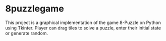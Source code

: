 # 8puzzlegame
This project is a graphical implementation of the game 8-Puzzle on Python using Tkinter. Player can drag tiles to solve a puzzle, enter their initial state or generate random.
